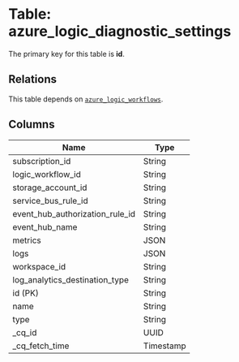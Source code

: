 # Table: azure_logic_diagnostic_settings


The primary key for this table is **id**.

## Relations
This table depends on [`azure_logic_workflows`](azure_logic_workflows.md).

## Columns
| Name          | Type          |
| ------------- | ------------- |
|subscription_id|String|
|logic_workflow_id|String|
|storage_account_id|String|
|service_bus_rule_id|String|
|event_hub_authorization_rule_id|String|
|event_hub_name|String|
|metrics|JSON|
|logs|JSON|
|workspace_id|String|
|log_analytics_destination_type|String|
|id (PK)|String|
|name|String|
|type|String|
|_cq_id|UUID|
|_cq_fetch_time|Timestamp|